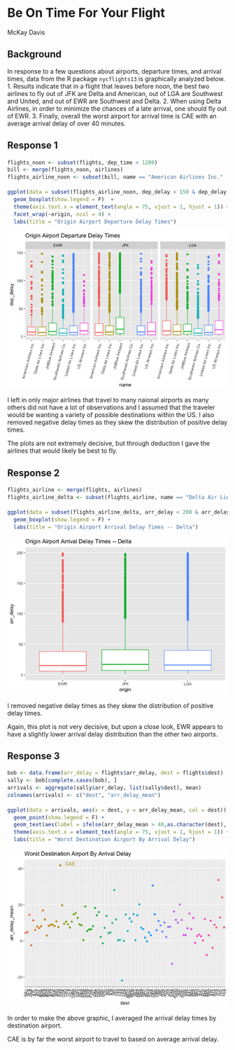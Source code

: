 # Be On Time For Your Flight
McKay Davis  



## Background

In response to a few questions about airports, departure times, and arrival times, data from the R package `nycflights13` is graphically analyzed below. 1. Results indicate that in a flight that leaves before noon, the best two airlines to fly out of JFK are Delta and American, out of LGA are Southwest and United, and out of EWR are Southwest and Delta. 2. When using Delta Airlines, in order to minimize the chances of a late arrival, one should fly out of EWR. 3. Finally, overall the worst airport for arrival time is CAE with an average arrival delay of over 40 minutes.

## Response 1


```r
flights_noon <- subset(flights, dep_time < 1200)
bill <- merge(flights_noon, airlines)
flights_airline_noon <- subset(bill, name == "American Airlines Inc." | name == "Delta Air Lines Inc." | name == "JetBlue Airways" | name == "Southwest Airlines Co." | name == "United Air Lines Inc." | name == "US Airways Inc.")

ggplot(data = subset(flights_airline_noon, dep_delay < 150 & dep_delay > 0), aes(x = name, y = dep_delay, col = name)) +
  geom_boxplot(show.legend = F)  +
  theme(axis.text.x = element_text(angle = 75, vjust = 1, hjust = 1)) +
  facet_wrap(~origin, ncol = 4) +
  labs(title = "Origin Airport Departure Delay Times")
```

![](Flights_files/figure-html/unnamed-chunk-2-1.png)<!-- -->

I left in only major airlines that travel to many naional airports as many others did not have a lot of observations and I assumed that the traveler would be wanting a variety of possible destinations within the US. I also removed negative delay times as they skew the distribution of positive delay times.

The plots are not extremely decisive, but through deduction I gave the airlines that would likely be best to fly.

## Response 2


```r
flights_airline <- merge(flights, airlines)
flights_airline_delta <- subset(flights_airline, name == "Delta Air Lines Inc.")

ggplot(data = subset(flights_airline_delta, arr_delay < 200 & arr_delay > 0), aes(x = origin, y = arr_delay, col = origin)) +
  geom_boxplot(show.legend = F) +
  labs(title = "Origin Airport Arrival Delay Times -- Delta")
```

![](Flights_files/figure-html/unnamed-chunk-3-1.png)<!-- -->

I removed negative delay times as they skew the distribution of positive delay times.

Again, this plot is not very decisive, but upon a close look, EWR appears to have a slightly lower arrival delay distribution than the other two airports.

## Response 3


```r
bob <- data.frame(arr_delay = flights$arr_delay, dest = flights$dest)
sally <- bob[complete.cases(bob), ]
arrivals <- aggregate(sally$arr_delay, list(sally$dest), mean)
colnames(arrivals) <- c("dest", "arr_delay_mean")

ggplot(data = arrivals, aes(x = dest, y = arr_delay_mean, col = dest)) + 
  geom_point(show.legend = F) + 
  geom_text(aes(label = ifelse(arr_delay_mean > 40,as.character(dest),'')),hjust = -.5, vjust = 0, show.legend = F) +
  theme(axis.text.x = element_text(angle = 75, vjust = 1, hjust = 1)) +
  labs(title = "Worst Destination Airport By Arrival Delay")
```

![](Flights_files/figure-html/unnamed-chunk-4-1.png)<!-- -->

In order to make the above graphic, I averaged the arrival delay times by destination airport. 

CAE is by far the worst airport to travel to based on average arrival delay.
